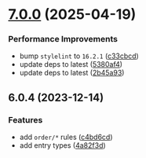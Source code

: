 # [7.0.0](https://github.com/stylelint-types/stylelint-order/compare/v6.0.4...v7.0.0) (2025-04-19)


### Performance Improvements

* bump `stylelint` to `16.2.1` ([c33cbcd](https://github.com/stylelint-types/stylelint-order/commit/c33cbcd9356e057857ddc3e5e0b513bf401af53f))
* update deps to latest ([5380af4](https://github.com/stylelint-types/stylelint-order/commit/5380af433ba15b7b444e400e7f0db54a1fa2471c))
* update deps to latest ([2b45a93](https://github.com/stylelint-types/stylelint-order/commit/2b45a937db62606b07fd0337701082020f120de6))



## 6.0.4 (2023-12-14)


### Features

* add `order/*` rules ([c4bd6cd](https://github.com/stylelint-types/stylelint-order/commit/c4bd6cd55d962b17fd609bca8f4b179da7ecf06a))
* add entry types ([4a82f3d](https://github.com/stylelint-types/stylelint-order/commit/4a82f3d57ccbddbac9bdce8658fa34440889320e))



